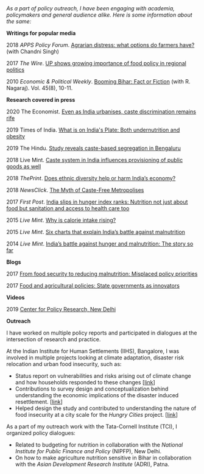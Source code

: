 &nbsp;

*As a part of policy outreach, I have been engaging with academia, policymakers and general audience alike. Here is some information about the same:*

**Writings for popular media**

2018 *APPS Policy Forum*. [Agrarian distress: what options do farmers have?](https://www.google.com/url?q=https%3A%2F%2Fwww.policyforum.net%2Fagrarian-distress-options-farmers%2F&sa=D&sntz=1&usg=AFQjCNG3NFyZiAAjqUS5aRm1aO-wT4Txig) (with Chandni Singh)

2017 *The Wire*. [UP shows growing importance of food policy in regional politics](https://www.google.com/url?q=https%3A%2F%2Fthewire.in%2F122641%2Fup-shows-growing-importance-of-food-policy-in-regional-politics%2F&sa=D&sntz=1&usg=AFQjCNEvH2OJWGcQLzdpTrNNwxfHsK6yRg)

2010 *Economic & Political Weekly*. [Booming Bihar: Fact or Fiction](https://www.google.com/url?q=https%3A%2F%2Fwww.epw.in%2Fjournal%2F2010%2F08%2Fcommentary%2Fbooming-bihar-fact-or-fiction.html&sa=D&sntz=1&usg=AFQjCNHrwDdxYuuEhiTzL0TAO6OwajXsxw) (with R. Nagaraj). Vol. 45(8), 10-11.

**Research covered in press**

2020 The Economist. [Even as India urbanises, caste discrimination remains rife](https://www.google.com/url?q=https%3A%2F%2Fwww.economist.com%2Fasia%2F2020%2F07%2F23%2Feven-as-india-urbanises-caste-discrimination-remains-rife&sa=D&sntz=1&usg=AFQjCNFJqOjgV0i-lshsPuHVnaoaX80OQg)

2019 Times of India. [What is on India's Plate: Both undernutrition and obesity](https://www.google.com/url?q=https%3A%2F%2Ftimesofindia.indiatimes.com%2Fcity%2Fchennai%2Fwhat-is-on-indias-plate-both-undernutrition-and-obesity%2Farticleshow%2F72942383.cms&sa=D&sntz=1&usg=AFQjCNE_S_HD6KdQuGEl9CzdKSPtBdfWSw)

2019 The Hindu. [Study reveals caste-based segregation in Bengaluru](https://www.google.com/url?q=https%3A%2F%2Fwww.thehindu.com%2Fnews%2Fcities%2Fbangalore%2Fstudy-reveals-caste-based-segregation-in-bengaluru%2Farticle26039905.ece&sa=D&sntz=1&usg=AFQjCNH51xD74aENfFUJ15xLswbuoKdYRg)

2018 Live Mint. [Caste system in India influences provisioning of public goods as well](https://www.google.com/url?q=https%3A%2F%2Fwww.livemint.com%2FPolitics%2FSNxvpkiDcejxNS6FhJvOkK%2FCaste-system-in-India-influences-provisioning-of-public-good.html&sa=D&sntz=1&usg=AFQjCNF5R0SNbXcXXllwDv4a1TudnlnQ_A)

2018  *ThePrint*. [Does ethnic diversity help or harm India’s economy?](https://www.google.com/url?q=https%3A%2F%2Ftheprint.in%2Fopinion%2Fdoes-ethnic-diversity-help-or-harm-indias-economy%2F96762%2F&sa=D&sntz=1&usg=AFQjCNG86qcSdheplG3VakpikUNLlEBWNg)

2018 *NewsClick*. [The Myth of Caste-Free Metropolises](https://www.google.com/url?q=https%3A%2F%2Fnewsclick.in%2Fmyth-caste-free-metropolises&sa=D&sntz=1&usg=AFQjCNFtmKHm8ZQglwx7spO6mRmOC5nNZw)

2017 *First Post*. [India slips in hunger index ranks: Nutrition not just about food but sanitation and access to health care too](http://www.google.com/url?q=http%3A%2F%2Fwww.firstpost.com%2Fbusiness%2Findia-slips-in-hunger-index-ranks-its-not-only-about-lack-of-food-but-about-sanitation-nutrition-access-to-health-care-too-4139325.html&sa=D&sntz=1&usg=AFQjCNFW4aneiWFubdfzqVLJMttO5KakkQ)

2015 *Live Mint*. [Why is calorie intake rising?](http://www.google.com/url?q=http%3A%2F%2Fwww.livemint.com%2FHome-Page%2FPmSPUOMjh0kSoPYNrE3FfM%2FWhy-is-calorie-intake-rising.html&sa=D&sntz=1&usg=AFQjCNGCmm_b1eZknBCdLaCqqhYSen34LA)

2015 *Live Mint*. [Six charts that explain India’s battle against malnutrition](http://www.google.com/url?q=http%3A%2F%2Fwww.livemint.com%2FOpinion%2FhvUQqhb18GqNd4Wg3DERAM%2FSix-charts-that-explain-Indias-battle-against-malnutrition.html&sa=D&sntz=1&usg=AFQjCNHH1jB3b_gzKYi-Lsvx1Jrgijnomg)

2014 *Live Mint*. [India’s battle against hunger and malnutrition: The story so far](http://www.google.com/url?q=http%3A%2F%2Fwww.livemint.com%2FOpinion%2FBBdMguo9nul09l6CoNU8fP%2FIndias-battle-against-hunger-and-malnutrition-The-story-so.html&sa=D&sntz=1&usg=AFQjCNGvFhCzLDV7pER1tjm7-YsCiarpGw)

**Blogs**

2017  [From food security to reducing malnutrition: Misplaced policy priorities](http://www.google.com/url?q=http%3A%2F%2Ftatacornell.tumblr.com%2Fpost%2F160820735369%2Ffrom-food-security-to-reducing-malnutrition&sa=D&sntz=1&usg=AFQjCNHYHtYfs8Y8HDv0sPz0HvxnaKx_LQ)

2017  [Food and agricultural policies: State governments as innovators](http://www.google.com/url?q=http%3A%2F%2Ftatacornell.tumblr.com%2Fpost%2F162287391194%2Ffood-and-agricultural-policies-state-governments&sa=D&sntz=1&usg=AFQjCNHpkufrGFe8mvOy6ZE4vCu53yQ8mw)

**Videos**

2019 [Center for Policy Research, New Delhi](https://www.youtube.com/watch?v=zMz4Y9DfLns)

**Outreach**

I have worked on multiple policy reports and participated in dialogues at the intersection of research and practice. 

At the Indian Institute for Human Settlements (IIHS), Bangalore, I was involved in multiple projects looking at climate adaptation, disaster risk relocation and urban food insecurity, such as:

- Status report on vulnerabilities and risks arising out of climate change and how households responded to these changes [[link](http://www.google.com/url?q=http%3A%2F%2Fwww.assar.uct.ac.za%2Fsites%2Fdefault%2Ffiles%2Fimage_tool%2Fimages%2F138%2FSouth_Asia%2FSouth%20Asia%20RDS%20full%20report_update.pdf&sa=D&sntz=1&usg=AFQjCNFAiJwKZriracRVE5ucdOQ-EwxSYw)]
- Contributions to survey design and conceptualization behind understanding the economic implications of the disaster induced resettlement. [[link](http://www.google.com/url?q=http%3A%2F%2Fiihs.co.in%2Fknowledge-gateway%2Fsite-reports-iiiiiiiv%2F&sa=D&sntz=1&usg=AFQjCNF5QSg2EliH2TlK_H6enZ0QWMCigw)]
- Helped design the study and contributed to understanding the nature of food insecurity at a city scale for the *Hungry Cities* project. [[link](http://www.google.com/url?q=http%3A%2F%2Fhungrycities.net%2Fwp-content%2Fuploads%2F2017%2F09%2FHC5.pdf&sa=D&sntz=1&usg=AFQjCNFVHhAEraFt-wPmIorxvk3lZK56fw)]

As a part of my outreach work with the Tata-Cornell Institute (TCI), I organized policy dialogues:

- Related to budgeting for nutrition in collaboration with the *National Institute for Public Finance and Policy* (NIPFP), New Delhi. 
- On how to make agriculture nutrition sensitive in Bihar in collaboration with the *Asian Development Research Institute* (ADRI), Patna.